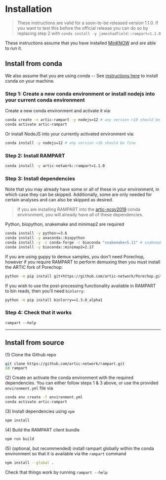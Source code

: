 # Installation

> These instructions are valid for a soon-to-be released version 1.1.0.
If you want to test this before the official release you can do so by replacing step 2 with `conda install -y jameshadfield::rampart=1.1.0`


These instructions assume that you have installed [MinKNOW](https://community.nanoporetech.com/downloads) and are able to run it.


## Install from conda

We also assume that you are using conda -- See [instructions here](https://conda.io/projects/conda/en/latest/user-guide/install/index.html) to install conda on your machine.

### Step 1: Create a new conda environment or install nodejs into your current conda environment

Create a new conda environment and activate it via:

```bash
conda create -n artic-rampart -y nodejs=12 # any version >10 should be fine
conda activate artic-rampart
```

Or install NodeJS into your currently activated environment via:

```bash
conda install -y nodejs=12 # any version >10 should be fine
```

### Step 2: Install RAMPART

```bash
conda install -y artic-network::rampart=1.1.0
```

### Step 3: Install dependencies

Note that you may already have some or all of these in your environment, in which case they can be skipped.
Additionally, some are only needed for certain analyses and can also be skipped as desired.

> If you are installing RAMPART into the [artic-ncov2019](https://github.com/artic-network/artic-ncov2019) conda environment, you will already have all of these dependencies.


Python, biopython, snakemake and minimap2 are required

```bash
conda install -y python>=3.6
conda install -y anaconda::biopython 
conda install -y -c conda-forge -c bioconda "snakemake<5.11" # snakemake 5.11 will not work currently
conda install -y bioconda::minimap2=2.17
```

If you are using guppy to demux samples, you don't need Porechop,
however if you require RAMPART to perform demuxing then you must install the ARTIC fork of Porechop:

```bash
python -m pip install git+https://github.com/artic-network/Porechop.git@v0.3.2pre
```

If you wish to use the post-processing functionality available in RAMPART to bin reads, then you'll need `binlorry`:

```bash
python -m pip install binlorry==1.3.0_alpha1
```

### Step 4: Check that it works

```
rampart --help
```

---

## Install from source

(1) Clone the Github repo 

```bash
git clone https://github.com/artic-network/rampart.git
cd rampart
```

(2) Create an activate the conda environment with the required dependencies.
You can either follow steps 1 & 3 above, or use the provided `environment.yml` file via

```bash
conda env create -f environment.yml
conda activate artic-rampart
```

(3) Install dependencies using `npm`

```bash
npm install
```

(4) Build the RAMPART client bundle

```bash
npm run build
```

(5) (optional, but recommended) install rampart globally within the conda environment
so that it is available via the `rampart` command

```bash
npm install --global .
```

Check that things work by running `rampart --help`

